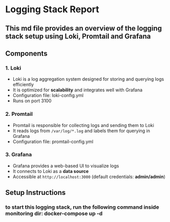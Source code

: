 # Logging Stack Report

## This md file provides an overview of the logging stack setup using Loki, Promtail and Grafana

## Components

### 1. Loki

- Loki is a log aggregation system designed for storing and querying logs efficiently
- It is optimized for **scalability** and integrates well with Grafana
- Configuration file: loki-config.yml
- Runs on port 3100

### 2. Promtail

- Promtail is responsible for collecting logs and sending them to Loki
- It reads logs from `/var/log/*.log` and labels them for querying in Grafana
- Configuration file: promtail-config.yml

### 3. Grafana

- Grafana provides a web-based UI to visualize logs
- It connects to Loki as a **data source**
- Accessible at `http://localhost:3000` (default credentials: **admin/admin**)

## Setup Instructions

### to start this logging stack, run the following command inside monitoring dir: **docker-compose up -d**
